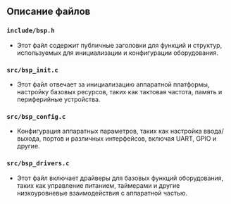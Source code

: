 
## Описание файлов

### `include/bsp.h`
- Этот файл содержит публичные заголовки для функций и структур, используемых для инициализации и конфигурации оборудования.

### `src/bsp_init.c`
- Этот файл отвечает за инициализацию аппаратной платформы, настройку базовых ресурсов, таких как тактовая частота, память и периферийные устройства.

### `src/bsp_config.c`
- Конфигурация аппаратных параметров, таких как настройка ввода/выхода, портов и различных интерфейсов, включая UART, GPIO и другие.

### `src/bsp_drivers.c`
- Этот файл включает драйверы для базовых функций оборудования, таких как управление питанием, таймерами и другие низкоуровневые взаимодействия с аппаратной частью.

